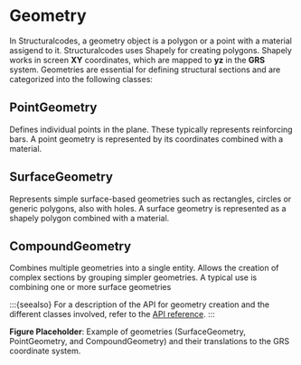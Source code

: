 # Geometry

In Structuralcodes, a geometry object is a polygon or a point with a material assigend to it. Structuralcodes uses Shapely for creating polygons. Shapely works in screen **XY** coordinates, which are mapped to **yz** in the **GRS** system. Geometries are essential for defining structural sections and are categorized into the following classes:

## PointGeometry
Defines individual points in the plane. These typically represents reinforcing bars. A point geometry is represented by its coordinates combined with a material.

## SurfaceGeometry
Represents simple surface-based geometries such as rectangles, circles or generic polygons, also with holes. A surface geometry is represented as a shapely polygon combined with a material.

## CompoundGeometry
Combines multiple geometries into a single entity. Allows the creation of complex sections by grouping simpler geometries. A typical use is combining one or more surface geometries

:::{seealso}
For a description of the API for geometry creation and the different classes involved, refer to the [API reference](api-geometry-creation).
:::

**Figure Placeholder**: Example of geometries (SurfaceGeometry, PointGeometry, and CompoundGeometry) and their translations to the GRS coordinate system.